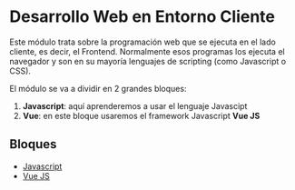 # Desarrollo Web en Entorno Cliente
Este módulo trata sobre la programación web que se ejecuta en el lado cliente, es decir, el Frontend. Normalmente esos programas los ejecuta el navegador y son en su mayoría lenguajes de scripting (como Javascript o CSS).

El módulo se va a dividir en 2 grandes bloques:
1. **Javascript**: aquí aprenderemos a usar el lenguaje Javascipt
2. **Vue**: en este bloque usaremos el framework Javascript **Vue JS**

## Bloques
* [Javascript](01-js)
* [Vue JS](02-vue)
